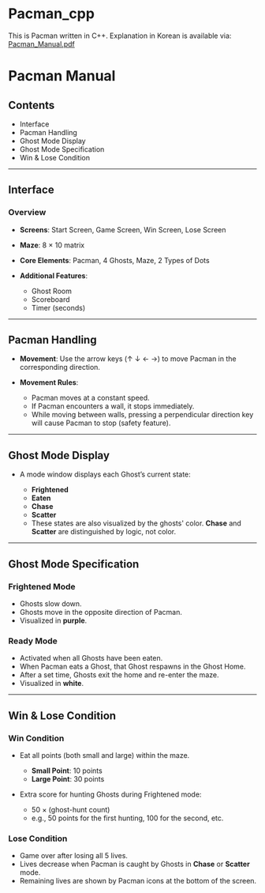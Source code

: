 # Pacman_cpp
This is Pacman written in C++.
Explanation in Korean is available via:
[Pacman_Manual.pdf](https://github.com/user-attachments/files/20186591/Pacman_Manual.pdf)

# Pacman Manual

## Contents

* Interface
* Pacman Handling
* Ghost Mode Display
* Ghost Mode Specification
* Win & Lose Condition

---

## Interface

### Overview

* **Screens**: Start Screen, Game Screen, Win Screen, Lose Screen
* **Maze**: 8 × 10 matrix
* **Core Elements**: Pacman, 4 Ghosts, Maze, 2 Types of Dots
* **Additional Features**:

  * Ghost Room
  * Scoreboard
  * Timer (seconds)

---

## Pacman Handling

* **Movement**: Use the arrow keys (↑ ↓ ← →) to move Pacman in the corresponding direction.
* **Movement Rules**:

  * Pacman moves at a constant speed.
  * If Pacman encounters a wall, it stops immediately.
  * While moving between walls, pressing a perpendicular direction key will cause Pacman to stop (safety feature).

---

## Ghost Mode Display

* A mode window displays each Ghost’s current state:

  * **Frightened**
  * **Eaten**
  * **Chase**
  * **Scatter**
  * These states are also visualized by the ghosts' color. **Chase** and **Scatter** are distinguished by logic, not color.

---

## Ghost Mode Specification

### Frightened Mode

* Ghosts slow down.
* Ghosts move in the opposite direction of Pacman.
* Visualized in **purple**.

### Ready Mode

* Activated when all Ghosts have been eaten.
* When Pacman eats a Ghost, that Ghost respawns in the Ghost Home.
* After a set time, Ghosts exit the home and re-enter the maze.
* Visualized in **white**.

---

## Win & Lose Condition

### Win Condition

* Eat all points (both small and large) within the maze.

  * **Small Point**: 10 points
  * **Large Point**: 30 points
* Extra score for hunting Ghosts during Frightened mode:

  * 50 × (ghost-hunt count)
  * e.g., 50 points for the first hunting, 100 for the second, etc.

### Lose Condition

* Game over after losing all 5 lives.
* Lives decrease when Pacman is caught by Ghosts in **Chase** or **Scatter** mode.
* Remaining lives are shown by Pacman icons at the bottom of the screen.

